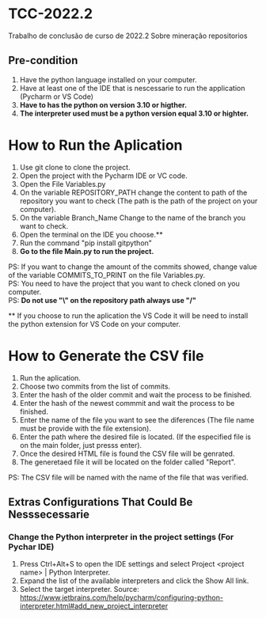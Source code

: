 # TCC-2022.2
Trabalho de conclusão de curso de 2022.2 Sobre mineração repositorios

## Pre-condition
1. Have the python language installed on your computer.
2. Have at least one of the IDE that is nescessarie to run the application (Pycharm or VS Code)
3. **Have to has the python on version 3.10 or higther.**
4. **The interpreter used must be a python version equal 3.10 or highter.**

# How to Run the Aplication
1. Use git clone to clone the project.
2. Open the project with the Pycharm IDE or VC code.
3. Open the File Variables.py
4. On the variable REPOSITORY_PATH change the content to path of the repository you want to check (The path is the path of the project on your computer).
5. On the variable Branch_Name Change to the name of the branch you want to check.
6. Open the terminal on the IDE you choose.**
7. Run the command "pip install gitpython"
8. **Go to the file Main.py to run the project.**

PS: If you want to change the amount of the commits showed, change value of the variable COMMITS_TO_PRINT on the file Variables.py.<br>
PS: You need to have the project that you want to check cloned on you computer.<br>
PS: **Do not use "\\" on the repository path always use "/"**<br>

** If you choose to run the aplication the VS Code it will be need to install the python extension for VS Code on your computer.

# How to Generate the CSV file
1. Run the aplication.
2. Choose two commits from the list of commits.
3. Enter the hash of the older commit and wait the process to be finished.
4. Enter the hash of the newest commmit and wait the process to be finished.
5. Enter the name of the file you want to see the diferences (The file name must be provide with the file extension).
6. Enter the path where the desired file is located. (If the especified file is on the main folder, just presss enter).
7. Once the desired HTML file is found the CSV file will be genrated.
8. The generetaed file it will be located on the folder called "Report".

PS: The CSV file will be named with the name of the file that was verified.

## Extras Configurations That Could Be Nesssecessarie
### Change the Python interpreter in the project settings (For Pychar IDE)
1. Press Ctrl+Alt+S to open the IDE settings and select Project \<project name\> | Python Interpreter.
2. Expand the list of the available interpreters and click the Show All link.
3. Select the target interpreter.
Source: https://www.jetbrains.com/help/pycharm/configuring-python-interpreter.html#add_new_project_interpreter<br>
